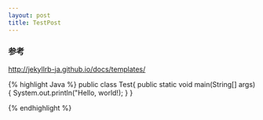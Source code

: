 ```yaml
---
layout: post
title: TestPost
---
```



### 参考
http://jekyllrb-ja.github.io/docs/templates/

{% highlight Java  %}
public class Test{
  public static void main(String[] args){
    System.out.println("Hello, world!);
  }
}

{% endhighlight %} 


